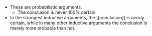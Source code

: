 - These are probabilistic arguments.
	- The conclusion is never 100% certain.
- In the strongest inductive arguments, the [[conclusion]] is *nearly* certain, while in many other inductive arguments the conclusion is merely more probable than not.
